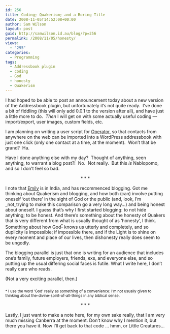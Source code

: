 ```yaml
---
id: 256
title: Coding; Quakerism; and a Boring Title
date: 2008-11-05T14:52:08+00:00
author: Sam Wilson
layout: post
guid: http://samwilson.id.au/blog/?p=256
permalink: /2008/11/05/honesty/
views:
  - "295"
categories:
  - Programming
tags:
  - Addressbook plugin
  - coding
  - God
  - honesty
  - Quakerism
---
```

I had hoped to be able to post an announcement today about a new version of the Addressbook plugin, but unfortunately it&#8217;s not quite ready.  I&#8217;ve done a bit of fiddling (this will only add 0.0.1 to the version after all), and have just a little more to do.  _Then_ I will get on with some actually useful coding — import/export, user images, custom fields, etc.

I am planning on writing a user script for [Operator](http://www.kaply.com/weblog/operator/ "Mike’s Musings: Operator Extension for Firefox"), so that contacts from anywhere on the web can be imported into a WordPress addressbook with just one click (only one contact at a time, at the moment).  Won&#8217;t that be grand?  Ha.

Have I done anything else with my day?  Thought of anything, seen anything, to warrant a blog post?!  No.  Not really.  But this _is_ Nablopomo, and so I don&#8217;t feel so bad.

<p style="text-align:center">
  * * *
</p>

I note that [Emily](http://lighttraveller.blogspot.com/) is in India, and has recommenced blogging. Got me thinking about Quakerism and blogging, and how both (can) involve putting oneself &#8216;out there&#8217; in the sight of God or the public (and, look, I&#8217;m _not_trying to make this comparison go a very long way&#8230;) and being honest about oneself. I guess that&#8217;s why I first started blogging: to not hide anything; to be honest. And there&#8217;s something about the honesty of Quakers that is very different from what is usually thought of as &#8216;honesty&#8217;, I think. Something about how God<sup><a href='#note-265'>*</a></sup> knows us utterly and completely, and so duplicity is impossible; if impossible there, and if the Light is to shine on every moment and place of our lives, then dishonesty really does seem to be ungodly.

The blogging parallel is just that one is writing for an audience that includes one&#8217;s family, future employers, friends, exs, and everyone else, and so putting up the usual differing social faces is futile. What I write here, I don&#8217;t really care who reads. 

(Not a very exciting parallel, then.)

<p style="margin-top:2em;font-size:smaller">
  <a name="note-265">*</a> I use the word &#8216;God&#8217; really as something of a convenience: I&#8217;m not usually given to thinking about the-divine-spirit-of-all-things in any biblical sense.
</p>

<p style="text-align:center">
  * * *
</p>

Lastly, I just want to make a note here, for my own sake really, that I am very much missing Canberra at the moment. Don&#8217;t know why I mention it, but there you have it. Now I&#8217;ll get back to that code &#8230; hmm, or Little Creatures&#8230;